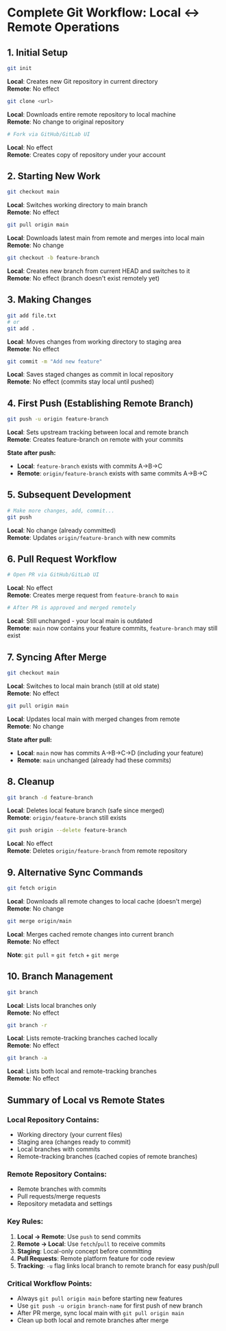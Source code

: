 # Complete Git Workflow: Local ↔ Remote Operations

## 1. Initial Setup

```bash
git init
```
**Local**: Creates new Git repository in current directory  
**Remote**: No effect

```bash
git clone <url>
```
**Local**: Downloads entire remote repository to local machine  
**Remote**: No change to original repository

```bash
# Fork via GitHub/GitLab UI
```
**Local**: No effect  
**Remote**: Creates copy of repository under your account

## 2. Starting New Work

```bash
git checkout main
```
**Local**: Switches working directory to main branch  
**Remote**: No effect

```bash
git pull origin main
```
**Local**: Downloads latest main from remote and merges into local main  
**Remote**: No change

```bash
git checkout -b feature-branch
```
**Local**: Creates new branch from current HEAD and switches to it  
**Remote**: No effect (branch doesn't exist remotely yet)

## 3. Making Changes

```bash
git add file.txt
# or
git add .
```
**Local**: Moves changes from working directory to staging area  
**Remote**: No effect

```bash
git commit -m "Add new feature"
```
**Local**: Saves staged changes as commit in local repository  
**Remote**: No effect (commits stay local until pushed)

## 4. First Push (Establishing Remote Branch)

```bash
git push -u origin feature-branch
```
**Local**: Sets upstream tracking between local and remote branch  
**Remote**: Creates feature-branch on remote with your commits

**State after push:**
- **Local**: `feature-branch` exists with commits A→B→C
- **Remote**: `origin/feature-branch` exists with same commits A→B→C

## 5. Subsequent Development

```bash
# Make more changes, add, commit...
git push
```
**Local**: No change (already committed)  
**Remote**: Updates `origin/feature-branch` with new commits

## 6. Pull Request Workflow

```bash
# Open PR via GitHub/GitLab UI
```
**Local**: No effect  
**Remote**: Creates merge request from `feature-branch` to `main`

```bash
# After PR is approved and merged remotely
```
**Local**: Still unchanged - your local main is outdated  
**Remote**: `main` now contains your feature commits, `feature-branch` may still exist

## 7. Syncing After Merge

```bash
git checkout main
```
**Local**: Switches to local main branch (still at old state)  
**Remote**: No effect

```bash
git pull origin main
```
**Local**: Updates local main with merged changes from remote  
**Remote**: No change

**State after pull:**
- **Local**: `main` now has commits A→B→C→D (including your feature)
- **Remote**: `main` unchanged (already had these commits)

## 8. Cleanup

```bash
git branch -d feature-branch
```
**Local**: Deletes local feature branch (safe since merged)  
**Remote**: `origin/feature-branch` still exists

```bash
git push origin --delete feature-branch
```
**Local**: No effect  
**Remote**: Deletes `origin/feature-branch` from remote repository

## 9. Alternative Sync Commands

```bash
git fetch origin
```
**Local**: Downloads all remote changes to local cache (doesn't merge)  
**Remote**: No change

```bash
git merge origin/main
```
**Local**: Merges cached remote changes into current branch  
**Remote**: No effect

**Note**: `git pull` = `git fetch` + `git merge`

## 10. Branch Management

```bash
git branch
```
**Local**: Lists local branches only  
**Remote**: No effect

```bash
git branch -r
```
**Local**: Lists remote-tracking branches cached locally  
**Remote**: No effect

```bash
git branch -a
```
**Local**: Lists both local and remote-tracking branches  
**Remote**: No effect

## Summary of Local vs Remote States

### Local Repository Contains:
- Working directory (your current files)
- Staging area (changes ready to commit)
- Local branches with commits
- Remote-tracking branches (cached copies of remote branches)

### Remote Repository Contains:
- Remote branches with commits
- Pull requests/merge requests
- Repository metadata and settings

### Key Rules:
1. **Local → Remote**: Use `push` to send commits
2. **Remote → Local**: Use `fetch`/`pull` to receive commits  
3. **Staging**: Local-only concept before committing
4. **Pull Requests**: Remote platform feature for code review
5. **Tracking**: `-u` flag links local branch to remote branch for easy push/pull

### Critical Workflow Points:
- Always `git pull origin main` before starting new features
- Use `git push -u origin branch-name` for first push of new branch
- After PR merge, sync local main with `git pull origin main`
- Clean up both local and remote branches after merge